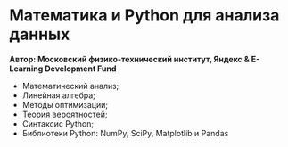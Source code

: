 # Математика и Python для анализа данных

**Автор: Московский физико-технический институт, Яндекс & E-Learning Development Fund**




- Математический анализ;
- Линейная алгебра;
- Методы оптимизации;
- Теория вероятностей;
- Синтаксис Python;
- Библиотеки Python: NumPy, SciPy, Matplotlib и Pandas

